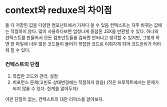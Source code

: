 # context와 reduxe의 차이점

둘 다 저장된 값을 다양한 컴포넌트에서 가져다 쓸 수 있음
컨텍스트는 자주 바뀌는 값에는 적절하지 않다. 많이 사용하다보면 엄청나게 중첩된 JSX를 반환할 수 있다.
하나의 컨텍스트를 만들어서 모든 컴포넌트들을 감싸면 안되냐고 생각할 수 있지만, 그렇게 하면 한 파일에 너무 많은 코드들이 들어가 복잡한 코드로 이뤄지게 되어 
코드관리가 어려워 질 수 있다. 

### 컨텍스트의 단점
1. 복잡한 코드와 관리, 설정
2. 퍼포먼스 문제(고빈도 상태변경에는 적절하지 않음)
(작은 프로젝트에서는 문제가 되지 않을 수 있다. 한계를 알아두자)   
   
이런 단점이 없는, 컨텍스트의 대안 리덕스를 알아보자.   


